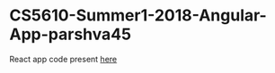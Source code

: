 # CS5610-Summer1-2018-Angular-App-parshva45

React app code present [here](https://github.com/parshva45/CS5610-Summer1-2018-Node.js-App-parshva45.git)
